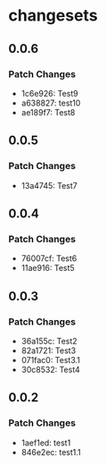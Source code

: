 # changesets

## 0.0.6

### Patch Changes

- 1c6e926: Test9
- a638827: test10
- ae189f7: Test8

## 0.0.5

### Patch Changes

- 13a4745: Test7

## 0.0.4

### Patch Changes

- 76007cf: Test6
- 11ae916: Test5

## 0.0.3

### Patch Changes

- 36a155c: Test2
- 82a1721: Test3
- 071fac0: Test3.1
- 30c8532: Test4

## 0.0.2

### Patch Changes

- 1aef1ed: test1
- 846e2ec: test1.1
